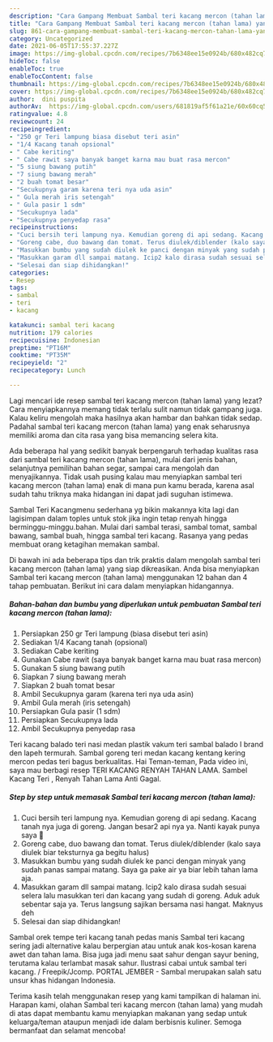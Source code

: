 ```yaml
---
description: "Cara Gampang Membuat Sambal teri kacang mercon (tahan lama) yang Lezat Sekali"
title: "Cara Gampang Membuat Sambal teri kacang mercon (tahan lama) yang Lezat Sekali"
slug: 861-cara-gampang-membuat-sambal-teri-kacang-mercon-tahan-lama-yang-lezat-sekali
category: Uncategorized
date: 2021-06-05T17:55:37.227Z
image: https://img-global.cpcdn.com/recipes/7b6348ee15e0924b/680x482cq70/sambal-teri-kacang-mercon-tahan-lama-foto-resep-utama.jpg
hideToc: false
enableToc: true
enableTocContent: false
thumbnail: https://img-global.cpcdn.com/recipes/7b6348ee15e0924b/680x482cq70/sambal-teri-kacang-mercon-tahan-lama-foto-resep-utama.jpg
cover: https://img-global.cpcdn.com/recipes/7b6348ee15e0924b/680x482cq70/sambal-teri-kacang-mercon-tahan-lama-foto-resep-utama.jpg
author:  dini puspita
authorAv:  https://img-global.cpcdn.com/users/681819af5f61a21e/60x60cq50/avatar.jpg
ratingvalue: 4.8
reviewcount: 24
recipeingredient:
- "250 gr Teri lampung biasa disebut teri asin"
- "1/4 Kacang tanah opsional"
- " Cabe keriting"
- " Cabe rawit saya banyak banget karna mau buat rasa mercon"
- "5 siung bawang putih"
- "7 siung bawang merah"
- "2 buah tomat besar"
- "Secukupnya garam karena teri nya uda asin"
- " Gula merah iris setengah"
- " Gula pasir 1 sdm"
- "Secukupnya lada"
- "Secukupnya penyedap rasa"
recipeinstructions:
- "Cuci bersih teri lampung nya. Kemudian goreng di api sedang. Kacang tanah nya juga di goreng. Jangan besar2 api nya ya. Nanti kayak punya saya 🤣"
- "Goreng cabe, duo bawang dan tomat. Terus diulek/diblender (kalo saya diulek biar teksturnya ga begitu halus)"
- "Masukkan bumbu yang sudah diulek ke panci dengan minyak yang sudah panas sampai matang. Saya ga pake air ya biar lebih tahan lama aja."
- "Masukkan garam dll sampai matang. Icip2 kalo dirasa sudah sesuai selera lalu masukkan teri dan kacang yang sudah di goreng. Aduk aduk sebentar saja ya. Terus langsung sajikan bersama nasi hangat. Maknyus deh"
- "Selesai dan siap dihidangkan!"
categories:
- Resep
tags:
- sambal
- teri
- kacang

katakunci: sambal teri kacang 
nutrition: 179 calories
recipecuisine: Indonesian
preptime: "PT16M"
cooktime: "PT35M"
recipeyield: "2"
recipecategory: Lunch

---
```



Lagi mencari ide resep sambal teri kacang mercon (tahan lama) yang lezat? Cara menyiapkannya memang tidak terlalu sulit namun tidak gampang juga. Kalau keliru mengolah maka hasilnya akan hambar dan bahkan tidak sedap. Padahal sambal teri kacang mercon (tahan lama) yang enak seharusnya memiliki aroma dan cita rasa yang bisa memancing selera kita.


Ada beberapa hal yang sedikit banyak berpengaruh terhadap kualitas rasa dari sambal teri kacang mercon (tahan lama), mulai dari jenis bahan, selanjutnya pemilihan bahan segar, sampai cara mengolah dan menyajikannya. Tidak usah pusing kalau mau menyiapkan sambal teri kacang mercon (tahan lama) enak di mana pun kamu berada, karena asal sudah tahu triknya maka hidangan ini dapat jadi suguhan istimewa.

Sambal Teri Kacangmenu sederhana yg bikin makannya kita lagi dan lagisimpan dalam toples untuk stok jika ingin tetap renyah hingga berminggu-minggu.bahan. Mulai dari sambal terasi, sambal tomat, sambal bawang, sambal buah, hingga sambal teri kacang. Rasanya yang pedas membuat orang ketagihan memakan sambal.


Di bawah ini ada beberapa tips dan trik praktis dalam mengolah sambal teri kacang mercon (tahan lama) yang siap dikreasikan. Anda bisa menyiapkan Sambal teri kacang mercon (tahan lama) menggunakan 12 bahan dan 4 tahap pembuatan. Berikut ini cara dalam menyiapkan hidangannya.

<!--inarticleads1-->

##### Bahan-bahan dan bumbu yang diperlukan untuk pembuatan Sambal teri kacang mercon (tahan lama):

1. Persiapkan 250 gr Teri lampung (biasa disebut teri asin)
1. Sediakan 1/4 Kacang tanah (opsional)
1. Sediakan  Cabe keriting
1. Gunakan  Cabe rawit (saya banyak banget karna mau buat rasa mercon)
1. Gunakan 5 siung bawang putih
1. Siapkan 7 siung bawang merah
1. Siapkan 2 buah tomat besar
1. Ambil Secukupnya garam (karena teri nya uda asin)
1. Ambil  Gula merah (iris setengah)
1. Persiapkan  Gula pasir (1 sdm)
1. Persiapkan Secukupnya lada
1. Ambil Secukupnya penyedap rasa


Teri kacang balado teri nasi medan plastik vakum teri sambal balado I brand den lapeh termurah. Sambal goreng teri medan kacang kentang kering mercon pedas teri bagus berkualitas. Hai Teman-teman, Pada video ini, saya mau berbagi resep TERI KACANG RENYAH TAHAN LAMA. Sambel Kacang Teri , Renyah Tahan Lama Anti Gagal. 

<!--inarticleads2-->

##### Step by step untuk memasak Sambal teri kacang mercon (tahan lama):

1. Cuci bersih teri lampung nya. Kemudian goreng di api sedang. Kacang tanah nya juga di goreng. Jangan besar2 api nya ya. Nanti kayak punya saya 🤣
1. Goreng cabe, duo bawang dan tomat. Terus diulek/diblender (kalo saya diulek biar teksturnya ga begitu halus)
1. Masukkan bumbu yang sudah diulek ke panci dengan minyak yang sudah panas sampai matang. Saya ga pake air ya biar lebih tahan lama aja.
1. Masukkan garam dll sampai matang. Icip2 kalo dirasa sudah sesuai selera lalu masukkan teri dan kacang yang sudah di goreng. Aduk aduk sebentar saja ya. Terus langsung sajikan bersama nasi hangat. Maknyus deh
1. Selesai dan siap dihidangkan!

Sambal orek tempe teri kacang tanah pedas manis Sambal teri kacang sering jadi alternative kalau berpergian atau untuk anak kos-kosan karena awet dan tahan lama. Bisa juga jadi menu saat sahur dengan sayur bening, terutama kalau terlambat masak sahur. Ilustrasi cabai untuk sambal teri kacang. / Freepik/Jcomp. PORTAL JEMBER - Sambal merupakan salah satu unsur khas hidangan Indonesia. 

Terima kasih telah menggunakan resep yang kami tampilkan di halaman ini. Harapan kami, olahan Sambal teri kacang mercon (tahan lama) yang mudah di atas dapat membantu kamu menyiapkan makanan yang sedap untuk keluarga/teman ataupun menjadi ide dalam berbisnis kuliner. Semoga bermanfaat dan selamat mencoba!
